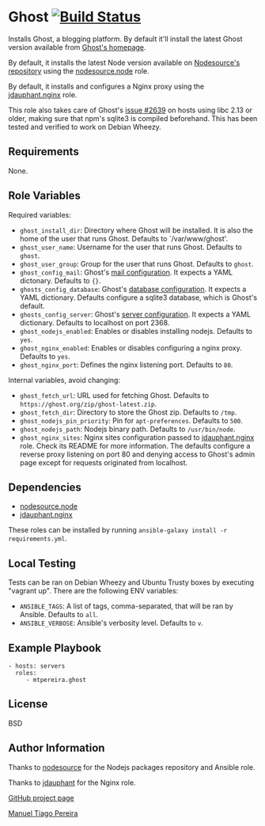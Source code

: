 Ghost [![Build Status](https://travis-ci.org/mtpereira/ansible-ghost.svg)](https://travis-ci.org/mtpereira/ansible-ghost)
=========

Installs Ghost, a blogging platform. By default it'll install the latest Ghost version available from [Ghost's homepage](https://ghost.org).

By default, it installs the latest Node version available on [Nodesource's repository](https://deb.nodesource.com/node/) using the [nodesource.node](https://galaxy.ansible.com/list#/roles/1488) role.

By default, it installs and configures a Nginx proxy using the [jdauphant.nginx](https://galaxy.ansible.com/list#/roles/466) role.

This role also takes care of Ghost's [issue #2639](https://github.com/TryGhost/Ghost/issues/2639) on hosts using libc 2.13 or older, making sure that npm's sqlite3 is compiled beforehand. This has been tested and verified to work on Debian Wheezy.

Requirements
------------

None.

Role Variables
--------------

Required variables:

* `ghost_install_dir`: Directory where Ghost will be installed. It is also the home of the user that runs Ghost. Defaults to `/var/www/ghost'.
* `ghost_user_name`: Username for the user that runs Ghost. Defaults to `ghost`.
* `ghost_user_group`: Group for the user that runs Ghost. Defaults to `ghost`.
* `ghost_config_mail`: Ghost's [mail configuration](http://support.ghost.org/mail/). It expects a YAML dictonary. Defaults to `{}`.
* `ghosts_config_database`: Ghost's [database configuration](http://support.ghost.org/config/#database). It expects a YAML dictionary. Defaults configure a sqlite3 database, which is Ghost's default.
* `ghosts_config_server`: Ghost's [server configuration](http://support.ghost.org/config/#server). It expects a YAML dictionary. Defaults to localhost on port 2368.
* `ghost_nodejs_enabled`: Enables or disables installing nodejs. Defaults to `yes`.
* `ghost_nginx_enabled`: Enables or disables configuring a nginx proxy. Defaults to `yes`.
* `ghost_nginx_port`: Defines the nginx listening port. Defaults to `80`.

Internal variables, avoid changing:

* `ghost_fetch_url`: URL used for fetching Ghost. Defaults to `https://ghost.org/zip/ghost-latest.zip`.
* `ghost_fetch_dir`: Directory to store the Ghost zip. Defaults to `/tmp`.
* `ghost_nodejs_pin_priority`: Pin for `apt-preferences`. Defaults to `500`.
* `ghost_nodejs_path`: Nodejs binary path. Defaults to `/usr/bin/node`.
* `ghost_nginx_sites`: Nginx sites configuration passed to [jdauphant.nginx](https://galaxy.ansible.com/list#/roles/466) role. Check its README for more information. The defaults configure a reverse proxy listening on port 80 and denying access to Ghost's admin page except for requests originated from localhost.

Dependencies
------------

* [nodesource.node](https://galaxy.ansible.com/list#/roles/1488)
* [jdauphant.nginx](https://galaxy.ansible.com/list#/roles/466)

These roles can be installed by running `ansible-galaxy install -r requirements.yml`.

Local Testing
-------

Tests can be ran on Debian Wheezy and Ubuntu Trusty boxes by executing "vagrant up". There are the following ENV variables:

* `ANSIBLE_TAGS`: A list of tags, comma-separated, that will be ran by Ansible. Defaults to `all`.
* `ANSIBLE_VERBOSE`: Ansible's verbosity level. Defaults to `v`.

Example Playbook
----------------

    - hosts: servers
      roles:
         - mtpereira.ghost

License
-------

BSD

Author Information
------------------

Thanks to [nodesource](https://nodesource.com/) for the Nodejs packages repository and Ansible role.

Thanks to [jdauphant](https://github.com/jdauphant/) for the Nginx role.

[GitHub project page](https://github.com/mtpereira/ansible-ghost)

[Manuel Tiago Pereira](http://mtpereira.github.io)
